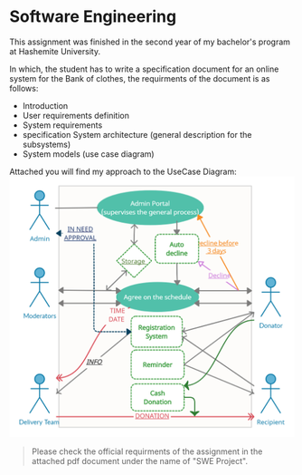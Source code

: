 
# Software Engineering

This assignment was finished in the second year of my bachelor's program at Hashemite University.

In which, the student has to write a specification document for an online system for the Bank of clothes, the requirments of the document is as follows:

 - Introduction 
 - User requirements definition 
 - System requirements
 - specification System architecture (general description for the subsystems)
 - System models (use case diagram)

Attached you will find my approach to the UseCase Diagram:
![UseCase-Diagram.png](UseCase-Diagram.png)
    
    
> Please check the official requirments of the assignment in the attached pdf document under the name of "SWE Project".
